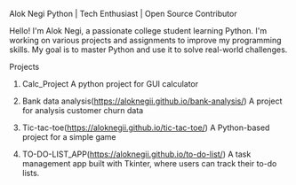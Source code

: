 Alok    Negi
Python | Tech Enthusiast | Open Source Contributor



Hello! I'm Alok Negi, a passionate college student learning Python. I'm working on various projects and assignments to improve my programming skills. My goal is to master Python and use it to solve real-world challenges.

Projects
1. Calc_Project
A python project for GUI calculator
2. Bank data analysis(https://aloknegii.github.io/bank-analysis/)
A project for analysis customer churn data

3. Tic-tac-toe(https://aloknegii.github.io/tic-tac-toe/)
A Python-based project for a simple game

4. TO-DO-LIST_APP(https://aloknegii.github.io/to-do-list/)
A task management app built with Tkinter, where users can track their to-do lists.

